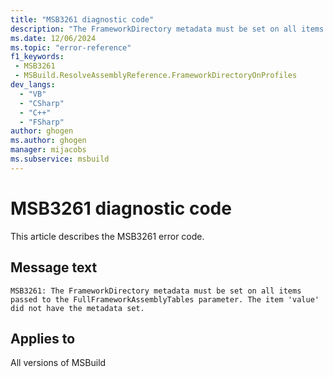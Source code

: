 ```yaml
---
title: "MSB3261 diagnostic code"
description: "The FrameworkDirectory metadata must be set on all items passed to the FullFrameworkAssemblyTables parameter. The item 'value' did not have the metadata set."
ms.date: 12/06/2024
ms.topic: "error-reference"
f1_keywords:
 - MSB3261
 - MSBuild.ResolveAssemblyReference.FrameworkDirectoryOnProfiles
dev_langs:
  - "VB"
  - "CSharp"
  - "C++"
  - "FSharp"
author: ghogen
ms.author: ghogen
manager: mijacobs
ms.subservice: msbuild
---
```


# MSB3261 diagnostic code

<!-- :::ErrorDefinitionDescription::: -->
<!-- :::editable-content name="introDescription"::: -->
This article describes the MSB3261 error code.
<!-- :::editable-content-end::: -->

## Message text

```output
MSB3261: The FrameworkDirectory metadata must be set on all items passed to the FullFrameworkAssemblyTables parameter. The item 'value' did not have the metadata set.
```

<!-- :::editable-content name="postOutputDescription"::: -->
<!--
{StrBegin="MSB3261: "}
-->
<!-- :::editable-content-end::: -->
<!-- :::ErrorDefinitionDescription-end::: -->

## Applies to

All versions of MSBuild
